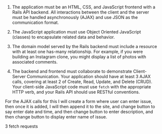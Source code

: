 1. The application must be an HTML, CSS, and JavaScript frontend with a Rails API backend. All interactions between the client and the server must be handled asynchronously (AJAX) and use JSON as the communication format.

2. The JavaScript application must use Object Oriented JavaScript (classes) to encapsulate related data and behavior.

3. The domain model served by the Rails backend must include a resource with at least one has-many relationship. For example, if you were building an Instagram clone, you might display a list of photos with associated comments.

4. The backend and frontend must collaborate to demonstrate Client-Server Communication. Your application should have at least 3 AJAX calls, covering at least 2 of Create, Read, Update, and Delete (CRUD). Your client-side JavaScript code must use `fetch` with the appropriate HTTP verb, and your Rails API should use RESTful conventions.

For the AJAX calls
 for this I will create a form where user can enter issue, then once it is added,  I will then append it to the site, and change button to say enter date and time, and then change button to enter description, and then change button to display enter name of issue.

 3 fetch requests

 